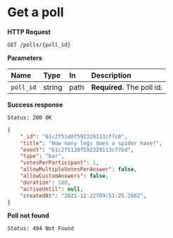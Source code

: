 # Get a poll

**HTTP Request**

`GET /polls/{poll_id}`

**Parameters**

| Name   | Type   | In   | Description                          |
| :----- | :----- | :--- | :----------------------------------- |
| `poll_id` | string | path | **Required**. The poll id. |

**Success response**

```
Status: 200 OK
```

```json
{
    "_id": "61c2f51d0f592329113cf7c0",
    "title": "How many legs does a spider have?",
    "event": "61c2f5120f592329113cf7bd",
    "type": "bar",
    "votesPerParticipant": 1,
    "allowMultipleVotesPerAnswer": false,
    "allowCustomAnswers": false,
    "duration": 180,
    "activeUntil": null,
    "createdAt": "2021-12-22T09:51:25.286Z",
}
```

**Poll not found**

```
Status: 404 Not Found
```

